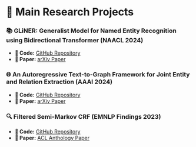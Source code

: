 # 🚀 Main Research Projects

### 📚 GLiNER: Generalist Model for Named Entity Recognition using Bidirectional Transformer (NAACL 2024)
- **🔗 Code:** [GitHub Repository](https://github.com/urchade/GLiNER)
- **📄 Paper:** [arXiv Paper](https://arxiv.org/abs/2311.08526)

### 🌐 An Autoregressive Text-to-Graph Framework for Joint Entity and Relation Extraction (AAAI 2024)
- **🔗 Code:** [GitHub Repository](https://github.com/urchade/ATG)
- **📄 Paper:** [arXiv Paper](https://arxiv.org/abs/2401.01326)

### 🔍 Filtered Semi-Markov CRF (EMNLP Findings 2023)
- **🔗 Code:** [GitHub Repository](https://github.com/urchade/Filtered-Semi-Markov-CRF)
- **📄 Paper:** [ACL Anthology Paper](https://aclanthology.org/2023.findings-emnlp.17/)


